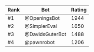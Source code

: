 Rank|Bot|Rating
---|---|---
#1|@OpeningsBot|1944
#2|@SimplerEval|1650
#3|@DavidsGuterBot|1488
#4|@pawnrobot|1206

